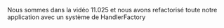 Nous sommes dans la vidéo 11.025 et nous avons refactorisé toute notre application avec un système de HandlerFactory
